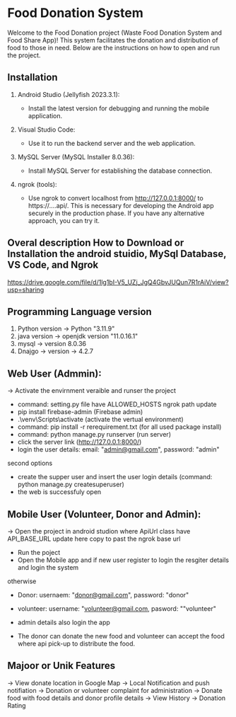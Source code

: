 # Food Donation System

Welcome to the Food Donation project (Waste Food Donation System and Food Share App)! This system facilitates the donation and distribution of food to those in need. Below are the instructions on how to open and run the project.

## Installation

1. Android Studio (Jellyfish 2023.3.1):
   - Install the latest version for debugging and running the mobile application.

2. Visual Studio Code:
   - Use it to run the backend server and the web application.

4. MySQL Server (MySQL Installer 8.0.36):
   - Install MySQL Server for establishing the database connection.
  
3. ngrok (tools):
   - Use ngrok to convert localhost from http://127.0.0.1:8000/ to https://....api/. This is necessary for developing the Android app securely in the production phase. If you have any alternative approach, you can try it.

## Overal description How to Download or Installation the android stuidio, MySql Database, VS Code, and Ngrok
https://drive.google.com/file/d/1lg1bI-V5_UZj_JgQ4GbvJUQun7R1rAiV/view?usp=sharing

## Programming Language version
1. Python version -> Python "3.11.9"
2. java version -> openjdk version "11.0.16.1"
3. mysql -> version 8.0.36
3. Dnajgo -> version ->  4.2.7

## Web User (Admmin):
-> Activate the envirnment veraible and runser the project
   * command: setting.py file have ALLOWED_HOSTS ngrok path update
   * pip install firebase-admin (Firebase admin)
   * .\venv\Scripts\activate (activate the vertual environment)
   * command: pip install -r rerequirement.txt (for all used package install)
   * command: python manage.py runserver (run server)
   * click the server link (http://127.0.0.1:8000/)
   * login the user details: email: "admin@gmail.com", password: "admin"
   
   second options
   * create the supper user and insert the user login details (command: python manage.py createsuperuser)
   * the web is successfuly open

## Mobile User (Volunteer, Donor and Admin):
-> Open the project in android studion where ApiUrl class have API_BASE_URL update here copy to past the ngrok base url
   * Run the poject
   * Open the Mobile app and if new user register to login the resgiter details and login the system

   otherwise
   * Donor: usernaem: "donor@gmail.com", password: "donor"
   * volunteer: username: "volunteer@gmail.com, pasword: ""volunteer"
   * admin details also login the app

   * The donor can donate the new food and volunteer can accept the food where api pick-up to distribute the food.

## Majoor or Unik Features
-> View donate location in Google Map
-> Local Notification and push notifiation
-> Donation or volunteer complaint for administration
-> Donate food with food details and donor profile details
-> View History
-> Donation Rating
